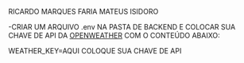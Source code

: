 RICARDO MARQUES FARIA 
MATEUS ISIDORO


-CRIAR UM ARQUIVO .env NA PASTA DE BACKEND E COLOCAR SUA CHAVE DE API DA [OPENWEATHER](https://openweathermap.org/) COM O CONTEÚDO ABAIXO:

WEATHER_KEY=AQUI COLOQUE SUA CHAVE DE API